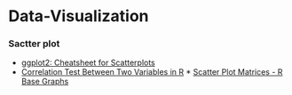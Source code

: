 # Data-Visualization

### Sactter plot
* [ggplot2: Cheatsheet for Scatterplots](http://rforpublichealth.blogspot.com/2013/11/ggplot2-cheatsheet-for-scatterplots.html)
* [Correlation Test Between Two Variables in R](http://www.sthda.com/english/wiki/correlation-test-between-two-variables-in-r)  * [Scatter Plot Matrices - R Base Graphs](http://www.sthda.com/english/wiki/scatter-plot-matrices-r-base-graphs)
